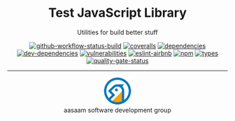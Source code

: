 <div align="center">
  <h1>
  	Test JavaScript Library
  </h1>
  <p>
  	Utilities for build better stuff
  </p>
  <p>
    <a href="https://github.com/aasaam/js-lib/actions?query=workflow%3Abuild"><img src="https://img.shields.io/github/workflow/status/aasaam/js-lib/build" alt="github-workflow-status-build"></a>
<a href="https://coveralls.io/github/aasaam/js-lib"><img src="https://img.shields.io/coveralls/github/aasaam/js-lib" alt="coveralls"></a>
<a href="https://david-dm.org/aasaam/js-lib"><img src="https://img.shields.io/david/aasaam/js-lib" alt="dependencies"></a>
<a href="https://david-dm.org/aasaam/js-lib?type=dev"><img src="https://img.shields.io/david/dev/aasaam/js-lib" alt="dev-dependencies"></a>
<a href="https://snyk.io/test/github/aasaam/js-lib"><img src="https://img.shields.io/snyk/vulnerabilities/github/aasaam/js-lib" alt="vulnerabilities"></a>
<a href="https://github.com/airbnb/javascript"><img src="https://img.shields.io/badge/eslint-airbnb-FF5A5F?logo=airbnb" alt="eslint-airbnb"></a>
<a href="https://www.npmjs.com/package/@aasaam/js-lib"><img src="https://img.shields.io/npm/v/@aasaam/js-lib" alt="npm"></a>
<a href="https://www.npmjs.com/package/@aasaam/js-lib"><img src="https://img.shields.io/npm/types/@aasaam/js-lib" alt="types"></a>
<a href="https://sonarcloud.io/dashboard?id=aasaam_js-lib"><img src="https://sonarcloud.io/api/project_badges/measure?project=aasaam_js-lib&amp;metric=alert_status" alt="quality-gate-status"></a>
  </p>
</div>


---

<div>
  <p align="center">
    <img alt="aasaam software development group" width="64" src="https://raw.githubusercontent.com/aasaam/information/master/logo/aasaam.svg">
    <br />
    aasaam software development group
  </p>
</div>
